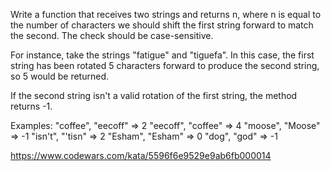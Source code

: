 Write a function that receives two strings and returns n,
where n is equal to the number of characters we should shift the first string forward
to match the second.
The check should be case-sensitive.

For instance, take the strings "fatigue" and "tiguefa".
In this case, the first string has been rotated 5 characters forward
to produce the second string, so 5 would be returned.

If the second string isn't a valid rotation of the first string, the method returns -1.

Examples:
"coffee", "eecoff" => 2
"eecoff", "coffee" => 4
"moose", "Moose" => -1
"isn't", "'tisn" => 2
"Esham", "Esham" => 0
"dog", "god" => -1

https://www.codewars.com/kata/5596f6e9529e9ab6fb000014
